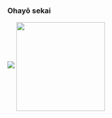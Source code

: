 ### Ohayō sekai

<picture>
  <source
    srcset="https://github-readme-stats.vercel.app/api?username=Wkyouma&show_icons=true&theme=dark"
    media="(prefers-color-scheme: dark)"
  />
  <source
    srcset="https://github-readme-stats.vercel.app/api?username=Wkyouma&show_icons=true"
    media="(prefers-color-scheme: purple), (prefers-color-scheme: no-preference)"
  />
  <img src="https://github-readme-stats.vercel.app/api?username=Wkyouma&show_icons=true" />
</picture>



<a href="https://github.com/Wkyouma/convoychat">
  <img height=200 align="center" src="https://github-readme-stats.vercel.app/api/top-langs?username=Wkyouma&layout=compact&langs_count=8&card_width=320" />
</a>
